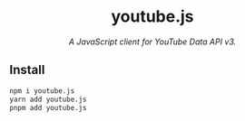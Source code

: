 <h1 align="center">
  youtube.js
</h1>
<p align="center"> <em>A JavaScript client for YouTube Data API v3.</em>
</p>

## Install
```sh
npm i youtube.js
yarn add youtube.js
pnpm add youtube.js
```